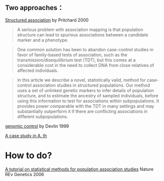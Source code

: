 
## Two approaches：  
[Structured association](http://www.cell.com/ajhg/fulltext/S0002-9297(07)62442-2)
by Pritchard 2000
>A serious problem with association mapping is that population structure can lead to spurious associations between a candidate marker and a phenotype.

>One common solution has been to abandon case-control studies in favor of family-based tests of association, such as the transmission/disequilibrium test (TDT), but this comes at a considerable cost in the need to collect DNA from close relatives of affected individuals.

>In this article we describe a novel, statistically valid, method for case-control association studies in structured populations. Our method uses a set of unlinked genetic markers to infer details of population structure, and to estimate the ancestry of sampled individuals, before using this information to test for associations within subpopulations. It provides power comparable with the TDT in many settings and may substantially outperform it if there are conflicting associations in different subpopulations.

[genomic control](http://onlinelibrary.wiley.com/doi/10.1111/j.0006-341X.1999.00997.x/full)
by Devlin 1999


[A case study in A. th](http://journals.plos.org/plosgenetics/article?id=10.1371/journal.pgen.0030004)

# How to do?
[A tutorial on statistical methods for population association studies](http://www.readcube.com/articles/10.1038/nrg1916)
Nature REv Genetics 2006
